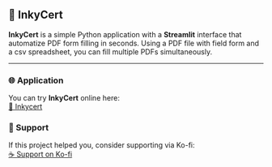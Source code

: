 ## 📝 InkyCert

**InkyCert** is a simple Python application with a **Streamlit** interface that automatize PDF form filling in seconds.
Using a PDF file with field form and a csv spreadsheet, you can fill multiple PDFs simultaneously.

---

### 🌐 Application

You can try **InkyCert** online here:  
[🔗 Inkycert](https://inkycert.streamlit.app)  

### 💖 Support

If this project helped you, consider supporting via Ko-fi:  
[☕ Support on Ko-fi](https://ko-fi.com/afonsosaraiva)
